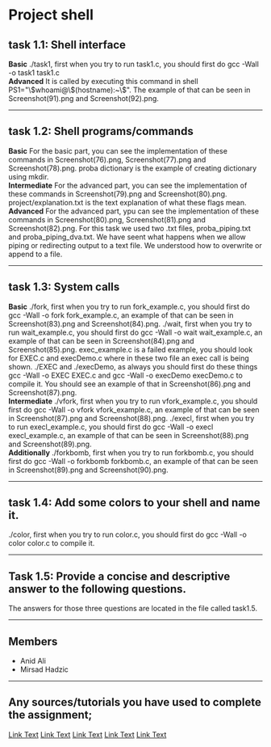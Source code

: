 <h1>Project shell</h1>
<h2>task 1.1: Shell interface</h2>
<p>
<b>Basic</b>
./task1, first when you try to run task1.c, you should first do gcc -Wall -o task1 task1.c
<br>
<b>Advanced</b>
It is called by executing this command in shell PS1="\$whoami@\$(hostname):~\$". The example of that can be seen in Screenshot(91).png and Screenshot(92).png.
</p>
<hr>
<h2>task 1.2: Shell programs/commands</h2>
<p>
<b>Basic</b>
For the basic part, you can see the implementation of these commands in Screenshot(76).png, Screenshot(77).png and Screenshot(78).png. proba dictionary is the example of creating dictionary using mkdir.
  <br>
<b>Intermediate</b>
For the advanced part, you can see the implementation of these commands in Screenshot(79).png and Screenshot(80).png. project/explanation.txt is the text explanation of what these flags mean.
  <br>
<b>Advanced</b>
For the advanced part, ypu can see the implementation of these commands in Screenshot(80).png, Screenshot(81).png and Screenshot(82).png. For this task we used two .txt files, proba_piping.txt and proba_piping_dva.txt. We have seent what happens when we allow piping or redirecting output to a text file. We understood how to overwrite or append to a file.      
</p>
<hr>
<h2>task 1.3: System calls</h2>
<p>
<b>Basic</b>
./fork, first when you try to run fork_example.c, you should first do gcc -Wall -o fork fork_example.c, an example of that can be seen in Screenshot(83).png and Screenshot(84).png.
./wait, first when you try to run wait_example.c, you should first do gcc -Wall -o wait wait_example.c, an example of that can be seen in Screenshot(84).png and Screenshot(85).png.
exec_example.c is a failed example, you should look for EXEC.c and execDemo.c where in these two file an exec call is being shown. ./EXEC and ./execDemo, as always you should first do these things gcc -Wall -o EXEC EXEC.c and gcc -Wall -o execDemo execDemo.c to compile it. You should see an example of that in Screenshot(86).png and Screenshot(87).png. 
<br>
<b>Intermediate</b>
./vfork, first when you try to run vfork_example.c, you should first do gcc -Wall -o vfork vfork_example.c, an example of that can be seen in Screenshot(87).png and Screenshot(88).png.
./execl, first when you try to run execl_example.c, you should first do gcc -Wall -o execl execl_example.c, an example of that can be seen in Screenshot(88).png and Screenshot(89).png.
<br>
 <b>Additionally</b> 
    ./forkbomb, first when you try to run forkbomb.c, you should first do gcc -Wall -o forkbomb forkbomb.c, an example of that can be seen in Screenshot(89).png and Screenshot(90).png.  
</p>
<hr>
<h2>task 1.4: Add some colors to your shell and name it.</h2>
<p>./color, first when you try to run color.c, you should first do gcc -Wall -o color color.c to compile it.</p>
<hr>
<h2>Task 1.5: Provide a concise and descriptive answer to the following questions.</h2>
<p>The answers for those three questions are located in the file called task1.5.</p>
<hr>
<h2>Members</h2>
<ul>
  <li>Anid Ali</li>
  <li>Mirsad Hadzic</li>
</ul>
<hr>
<h2>Any sources/tutorials you have used to complete the assignment;</h2>
<a href="https://www.it.uu.se/education/course/homepage/os/vt18/module-2/process-management/">Link Text</a>
<a href="[URL_HERE](https://www.geeksforgeeks.org/operating-systems/)">Link Text</a>
<a href="[URL_HERE](https://www.linuxjournal.com/)">Link Text</a>
<a href="URL_HERE">Link Text</a>
<a href="URL_HERE">Link Text</a>
